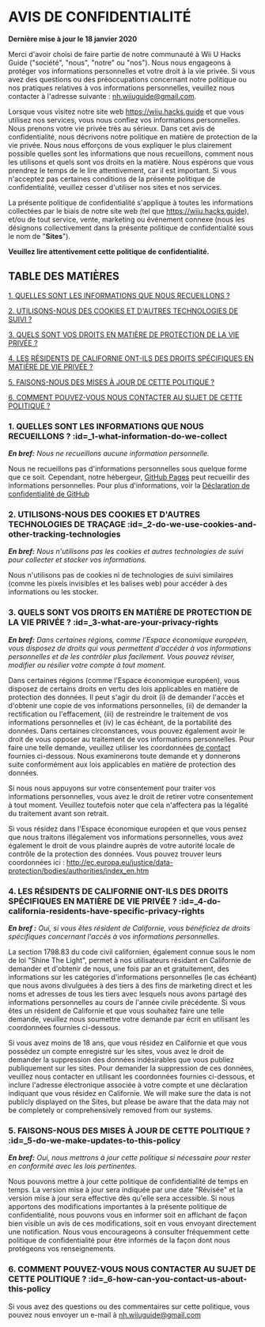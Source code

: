 # AVIS DE CONFIDENTIALITÉ

**Dernière mise à jour le 18 janvier 2020**


Merci d'avoir choisi de faire partie de notre communauté à Wii U Hacks Guide ("société", "nous", "notre" ou "nos"). Nous nous engageons à protéger vos informations personnelles et votre droit à la vie privée. Si vous avez des questions ou des préoccupations concernant notre politique ou nos pratiques relatives à vos informations personnelles, veuillez nous contacter à l'adresse suivante : nh.wiiuguide@gmail.com.

Lorsque vous visitez notre site web https://wiiu.hacks.guide et que vous utilisez nos services, vous nous confiez vos informations personnelles. Nous prenons votre vie privée très au sérieux. Dans cet avis de confidentialité, nous décrivons notre politique en matière de protection de la vie privée. Nous nous efforçons de vous expliquer le plus clairement possible quelles sont les informations que nous recueillons, comment nous les utilisons et quels sont vos droits en la matière. Nous espérons que vous prendrez le temps de le lire attentivement, car il est important. Si vous n'acceptez pas certaines conditions de la présente politique de confidentialité, veuillez cesser d'utiliser nos sites et nos services.

La présente politique de confidentialité s'applique à toutes les informations collectées par le biais de notre site web (tel que https://wiiu.hacks.guide), et/ou de tout service, vente, marketing ou événement connexe (nous les désignons collectivement dans la présente politique de confidentialité sous le nom de "**Sites**").

**Veuillez lire attentivement cette politique de confidentialité.**


## TABLE DES MATIÈRES

[1. QUELLES SONT LES INFORMATIONS QUE NOUS RECUEILLONS ?](privacy-policy?id=_1-what-information-do-we-collect)

[2. UTILISONS-NOUS DES COOKIES ET D'AUTRES TECHNOLOGIES DE SUIVI ?](privacy-policy?id=_2-do-we-use-cookies-and-other-tracking-technologies)

[3. QUELS SONT VOS DROITS EN MATIÈRE DE PROTECTION DE LA VIE PRIVÉE ?](privacy-policy?id=_3-what-are-your-privacy-rights)

[4. LES RÉSIDENTS DE CALIFORNIE ONT-ILS DES DROITS SPÉCIFIQUES EN MATIÈRE DE VIE PRIVÉE ?](privacy-policy?id=_4-do-california-residents-have-specific-privacy-rights)

[5. FAISONS-NOUS DES MISES À JOUR DE CETTE POLITIQUE ?](privacy-policy?id=_5-do-we-make-updates-to-this-policy)

[6. COMMENT POUVEZ-VOUS NOUS CONTACTER AU SUJET DE CETTE POLITIQUE ?](privacy-policy?id=_6-how-can-you-contact-us-about-this-policy)



### 1. QUELLES SONT LES INFORMATIONS QUE NOUS RECUEILLONS ? :id=_1-what-information-do-we-collect

***En bref:*** *Nous ne recueillons aucune information personnelle.*

Nous ne recueillons pas d'informations personnelles sous quelque forme que ce soit. Cependant, notre hébergeur, [GitHub Pages](https://pages.github.com/) peut recueillir des informations personnelles. Pour plus d'informations, voir la [Déclaration de confidentialité de GitHub](https://help.github.com/en/github/site-policy/github-privacy-statement)


### 2. UTILISONS-NOUS DES COOKIES ET D'AUTRES TECHNOLOGIES DE TRAÇAGE :id=_2-do-we-use-cookies-and-other-tracking-technologies
***En bref:*** *Nous n'utilisons pas les cookies et autres technologies de suivi pour collecter et stocker vos informations.*

Nous n'utilisons pas de cookies ni de technologies de suivi similaires (comme les pixels invisibles et les balises web) pour accéder à des informations ou les stocker.


### 3. QUELS SONT VOS DROITS EN MATIÈRE DE PROTECTION DE LA VIE PRIVÉE ? :id=_3-what-are-your-privacy-rights

***En bref:*** *Dans certaines régions, comme l'Espace économique européen, vous disposez de droits qui vous permettent d'accéder à vos informations personnelles et de les contrôler plus facilement. Vous pouvez réviser, modifier ou résilier votre compte à tout moment.*

Dans certaines régions (comme l'Espace économique européen), vous disposez de certains droits en vertu des lois applicables en matière de protection des données. Il peut s'agir du droit (i) de demander l'accès et d'obtenir une copie de vos informations personnelles, (ii) de demander la rectification ou l'effacement, (iii) de restreindre le traitement de vos informations personnelles et (iv) le cas échéant, de la portabilité des données. Dans certaines circonstances, vous pouvez également avoir le droit de vous opposer au traitement de vos informations personnelles. Pour faire une telle demande, veuillez utiliser les coordonnées [de contact](privacy-policy?id=_6-how-can-you-contact-us-about-this-policy) fournies ci-dessous. Nous examinerons toute demande et y donnerons suite conformément aux lois applicables en matière de protection des données.

Si nous nous appuyons sur votre consentement pour traiter vos informations personnelles, vous avez le droit de retirer votre consentement à tout moment. Veuillez toutefois noter que cela n'affectera pas la légalité du traitement avant son retrait.

Si vous résidez dans l'Espace économique européen et que vous pensez que nous traitons illégalement vos informations personnelles, vous avez également le droit de vous plaindre auprès de votre autorité locale de contrôle de la protection des données. Vous pouvez trouver leurs coordonnées ici : http://ec.europa.eu/justice/data-protection/bodies/authorities/index_en.htm


### 4. LES RÉSIDENTS DE CALIFORNIE ONT-ILS DES DROITS SPÉCIFIQUES EN MATIÈRE DE VIE PRIVÉE ? :id=_4-do-california-residents-have-specific-privacy-rights

***En bref :*** *Oui, si vous êtes résident de Californie, vous bénéficiez de droits spécifiques concernant l'accès à vos informations personnelles.*

La section 1798.83 du code civil californien, également connue sous le nom de loi "Shine The Light", permet à nos utilisateurs résidant en Californie de demander et d'obtenir de nous, une fois par an et gratuitement, des informations sur les catégories d'informations personnelles (le cas échéant) que nous avons divulguées à des tiers à des fins de marketing direct et les noms et adresses de tous les tiers avec lesquels nous avons partagé des informations personnelles au cours de l'année civile précédente. Si vous êtes un résident de Californie et que vous souhaitez faire une telle demande, veuillez nous soumettre votre demande par écrit en utilisant les coordonnées fournies ci-dessous.

Si vous avez moins de 18 ans, que vous résidez en Californie et que vous possédez un compte enregistré sur les sites, vous avez le droit de demander la suppression des données indésirables que vous publiez publiquement sur les sites. Pour demander la suppression de ces données, veuillez nous contacter en utilisant les coordonnées fournies ci-dessous, et inclure l'adresse électronique associée à votre compte et une déclaration indiquant que vous résidez en Californie. We will make sure the data is not publicly displayed on the Sites, but please be aware that the data may not be completely or comprehensively removed from our systems.


### 5. FAISONS-NOUS DES MISES À JOUR DE CETTE POLITIQUE ? :id=_5-do-we-make-updates-to-this-policy

***En bref:*** *Oui, nous mettrons à jour cette politique si nécessaire pour rester en conformité avec les lois pertinentes.*

Nous pouvons mettre à jour cette politique de confidentialité de temps en temps. La version mise à jour sera indiquée par une date "Révisée" et la version mise à jour sera effective dès qu'elle sera accessible. Si nous apportons des modifications importantes à la présente politique de confidentialité, nous pouvons vous en informer soit en affichant de façon bien visible un avis de ces modifications, soit en vous envoyant directement une notification. Nous vous encourageons à consulter fréquemment cette politique de confidentialité pour être informés de la façon dont nous protégeons vos renseignements.


### 6. COMMENT POUVEZ-VOUS NOUS CONTACTER AU SUJET DE CETTE POLITIQUE ? :id=_6-how-can-you-contact-us-about-this-policy

Si vous avez des questions ou des commentaires sur cette politique, vous pouvez nous envoyer un e-mail à nh.wiiuguide@gmail.com